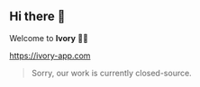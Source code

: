 ## Hi there 👋

Welcome to **Ivory** 🙋‍♀️

https://ivory-app.com

> Sorry, our work is currently closed-source.

